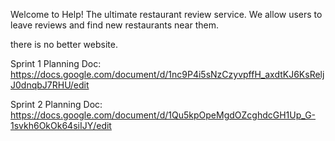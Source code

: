 Welcome to Help! The ultimate restaurant review service. We allow users to leave reviews and find new restaurants near them.

there is no better website.

Sprint 1 Planning Doc:
https://docs.google.com/document/d/1nc9P4i5sNzCzyvpffH_axdtKJ6KsReljJ0dnqbJ7RHU/edit

Sprint 2 Planning Doc:
https://docs.google.com/document/d/1Qu5kpOpeMgdOZcghdcGH1Up_G-1svkh6OkOk64siIJY/edit
